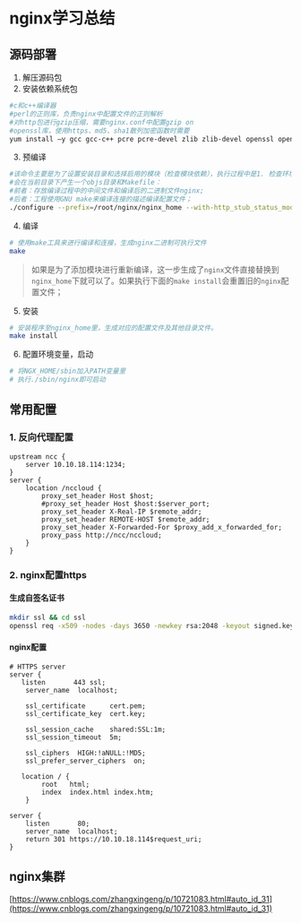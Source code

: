 # nginx学习总结
## 源码部署
1. 解压源码包
2. 安装依赖系统包

```bash
#c和c++编译器
#perl的正则库，负责nginx中配置文件的正则解析
#对http包进行gzip压缩，需要nginx.conf中配置gzip on
#openssl库，使用https、md5、sha1散列加密函数时需要
yum install –y gcc gcc-c++ pcre pcre-devel zlib zlib-devel openssl openssl-devel
```
3. 预编译
```bash
#该命令主要是为了设置安装目录和选择启用的模块（检查模块依赖），执行过程中是1. 检查环境，根据环境生成c代码；2.生成编译需要的makefile文件；
#会在当前目录下产生一个objs目录和Makefile：
#前者：存放编译过程中的中间文件和编译后的二进制文件nginx;
#后者：工程使用GNU make来编译连接的描述编译配置文件；
./configure --prefix=/root/nginx/nginx_home --with-http_stub_status_module --with-http_ssl_module
```
4. 编译
```bash
# 使用make工具来进行编译和连接，生成nginx二进制可执行文件
make
```
> 如果是为了添加模块进行重新编译，这一步生成了`nginx`文件直接替换到`nginx_home`下就可以了。如果执行下面的`make install`会重置旧的`nginx`配置文件；
5. 安装
```bash
# 安装程序至nginx_home里，生成对应的配置文件及其他目录文件。
make install 
```
6. 配置环境变量，启动
```bash
# 将NGX_HOME/sbin加入PATH变量里
# 执行./sbin/nginx即可启动
```
## 常用配置
### 1. 反向代理配置
```nginx
upstream ncc {
    server 10.10.18.114:1234;
}
server {
    location /nccloud {
        proxy_set_header Host $host;
        #proxy_set_header Host $host:$server_port;
        proxy_set_header X-Real-IP $remote_addr;
        proxy_set_header REMOTE-HOST $remote_addr;
        proxy_set_header X-Forwarded-For $proxy_add_x_forwarded_for;
        proxy_pass http://ncc/nccloud;
    }
}
```

### 2. nginx配置https
#### 生成自签名证书
```bash
mkdir ssl && cd ssl
openssl req -x509 -nodes -days 3650 -newkey rsa:2048 -keyout signed.key -out signed.crt
```
#### nginx配置
```nginx
# HTTPS server
server {
   listen       443 ssl;
    server_name  localhost;

    ssl_certificate      cert.pem;
    ssl_certificate_key  cert.key;

    ssl_session_cache    shared:SSL:1m;
    ssl_session_timeout  5m;

    ssl_ciphers  HIGH:!aNULL:!MD5;
    ssl_prefer_server_ciphers  on;

   location / {
        root   html;
        index  index.html index.htm;
    }

server {
    listen       80;
    server_name  localhost;	
    return 301 https://10.10.18.114$request_uri;
}
```

## nginx集群
[https://www.cnblogs.com/zhangxingeng/p/10721083.html#auto_id_31](https://www.cnblogs.com/zhangxingeng/p/10721083.html#auto_id_31)